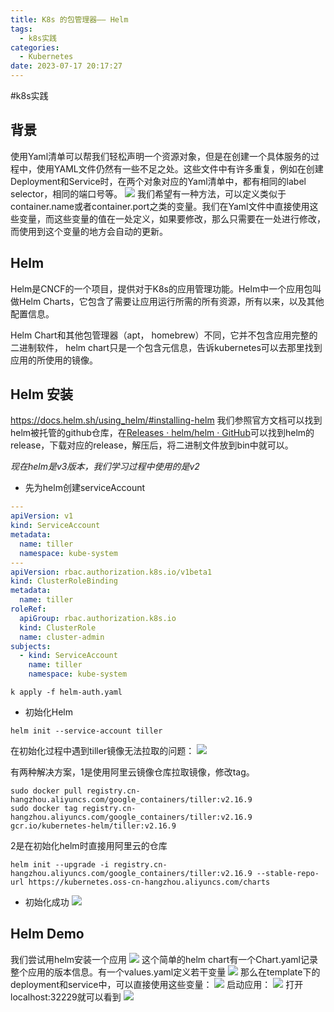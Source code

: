 ```yaml
---
title: K8s 的包管理器—— Helm
tags:
  - k8s实践
categories:
  - Kubernetes
date: 2023-07-17 20:17:27
---
```

#k8s实践 

## 背景
使用Yaml清单可以帮我们轻松声明一个资源对象，但是在创建一个具体服务的过程中，使用YAML文件仍然有一些不足之处。这些文件中有许多重复，例如在创建Deployment和Service时，在两个对象对应的Yaml清单中，都有相同的label selector，相同的端口号等。
![](img/截屏2020-09-15下午6.55.39.png
)
我们希望有一种方法，可以定义类似于container.name或者container.port之类的变量。我们在Yaml文件中直接使用这些变量，而这些变量的值在一处定义，如果要修改，那么只需要在一处进行修改，而使用到这个变量的地方会自动的更新。

## Helm
Helm是CNCF的一个项目，提供对于K8s的应用管理功能。Helm中一个应用包叫做Helm Charts，它包含了需要让应用运行所需的所有资源，所有以来，以及其他配置信息。

Helm Chart和其他包管理器（apt， homebrew）不同，它并不包含应用完整的二进制软件， helm chart只是一个包含元信息，告诉kubernetes可以去那里找到应用的所使用的镜像。

## Helm 安装
https://docs.helm.sh/using_helm/#installing-helm 我们参照官方文档可以找到helm被托管的github仓库，在[Releases · helm/helm · GitHub](https://github.com/helm/helm/releases)可以找到helm的release，下载对应的release，解压后，将二进制文件放到bin中就可以。

*现在helm是v3版本，我们学习过程中使用的是v2*

+ 先为helm创建serviceAccount
``` yaml
---
apiVersion: v1
kind: ServiceAccount
metadata:
  name: tiller
  namespace: kube-system
---
apiVersion: rbac.authorization.k8s.io/v1beta1
kind: ClusterRoleBinding
metadata:
  name: tiller
roleRef:
  apiGroup: rbac.authorization.k8s.io
  kind: ClusterRole
  name: cluster-admin
subjects:
  - kind: ServiceAccount
    name: tiller
    namespace: kube-system
```

``` shell
k apply -f helm-auth.yaml
```

+ 初始化Helm
``` shell
helm init --service-account tiller 
```

在初始化过程中遇到tiller镜像无法拉取的问题：
![](img/207E0F0B-4562-4B4D-903C-6A8BD04EFE8E.png
)

有两种解决方案，1是使用阿里云镜像仓库拉取镜像，修改tag。
``` shell
sudo docker pull registry.cn-hangzhou.aliyuncs.com/google_containers/tiller:v2.16.9
sudo docker tag registry.cn-hangzhou.aliyuncs.com/google_containers/tiller:v2.16.9 gcr.io/kubernetes-helm/tiller:v2.16.9
```

2是在初始化helm时直接用阿里云的仓库
``` shell
helm init --upgrade -i registry.cn-hangzhou.aliyuncs.com/google_containers/tiller:v2.16.9 --stable-repo-url https://kubernetes.oss-cn-hangzhou.aliyuncs.com/charts
```

+ 初始化成功
![](img/22691D48-6D1C-4D78-B988-70C9AFBADA10.png
)

## Helm Demo
我们尝试用helm安装一个应用
![](img/60542AE9-E81A-471E-A49D-EA0B7E30FB40.png
)
这个简单的helm chart有一个Chart.yaml记录整个应用的版本信息。有一个values.yaml定义若干变量
![](img/472C0499-1FE5-4D7E-9B98-1EA21AC1237B.png
)
那么在template下的deployment和service中，可以直接使用这些变量：
![](img/AC1D648E-8856-4BCC-89FA-D84763521AFA1.png
)
启动应用：
![](img/11C1B802-D8B7-495A-B71D-985D624BBD27.png
)
打开localhost:32229就可以看到
![](img/362156F9-2E01-476E-AA0B-A1B2B185EEF1.png
)



